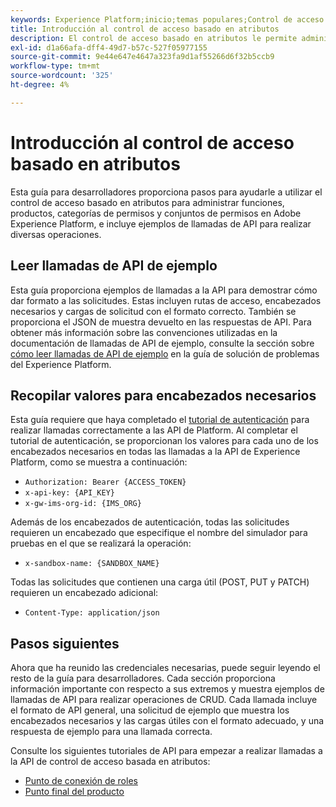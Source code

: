 ```yaml
---
keywords: Experience Platform;inicio;temas populares;Control de acceso basado en atributos;control de acceso basado en atributos
title: Introducción al control de acceso basado en atributos
description: El control de acceso basado en atributos le permite administrar mediante programación las funciones y políticas en Adobe Experience Platform. Siga esta guía para aprender a realizar operaciones clave con la API.
exl-id: d1a66afa-dff4-49d7-b57c-527f05977155
source-git-commit: 9e44e647e4647a323fa9d1af55266d6f32b5ccb9
workflow-type: tm+mt
source-wordcount: '325'
ht-degree: 4%

---
```


# Introducción al control de acceso basado en atributos

Esta guía para desarrolladores proporciona pasos para ayudarle a utilizar el control de acceso basado en atributos para administrar funciones, productos, categorías de permisos y conjuntos de permisos en Adobe Experience Platform, e incluye ejemplos de llamadas de API para realizar diversas operaciones.

## Leer llamadas de API de ejemplo

Esta guía proporciona ejemplos de llamadas a la API para demostrar cómo dar formato a las solicitudes. Estas incluyen rutas de acceso, encabezados necesarios y cargas de solicitud con el formato correcto. También se proporciona el JSON de muestra devuelto en las respuestas de API. Para obtener más información sobre las convenciones utilizadas en la documentación de llamadas de API de ejemplo, consulte la sección sobre [cómo leer llamadas de API de ejemplo](../../../landing/troubleshooting.md#how-do-i-format-an-api-request) en la guía de solución de problemas del Experience Platform.

## Recopilar valores para encabezados necesarios

Esta guía requiere que haya completado el [tutorial de autenticación](https://www.adobe.com/go/platform-api-authentication-en) para realizar llamadas correctamente a las API de Platform. Al completar el tutorial de autenticación, se proporcionan los valores para cada uno de los encabezados necesarios en todas las llamadas a la API de Experience Platform, como se muestra a continuación:

* `Authorization: Bearer {ACCESS_TOKEN}`
* `x-api-key: {API_KEY}`
* `x-gw-ims-org-id: {IMS_ORG}`

Además de los encabezados de autenticación, todas las solicitudes requieren un encabezado que especifique el nombre del simulador para pruebas en el que se realizará la operación:

* `x-sandbox-name: {SANDBOX_NAME}`

Todas las solicitudes que contienen una carga útil (POST, PUT y PATCH) requieren un encabezado adicional:

* `Content-Type: application/json`

## Pasos siguientes

Ahora que ha reunido las credenciales necesarias, puede seguir leyendo el resto de la guía para desarrolladores. Cada sección proporciona información importante con respecto a sus extremos y muestra ejemplos de llamadas de API para realizar operaciones de CRUD. Cada llamada incluye el formato de API general, una solicitud de ejemplo que muestra los encabezados necesarios y las cargas útiles con el formato adecuado, y una respuesta de ejemplo para una llamada correcta.

Consulte los siguientes tutoriales de API para empezar a realizar llamadas a la API de control de acceso basada en atributos:

* [Punto de conexión de roles](./roles.md)
* [Punto final del producto](./products.md)
